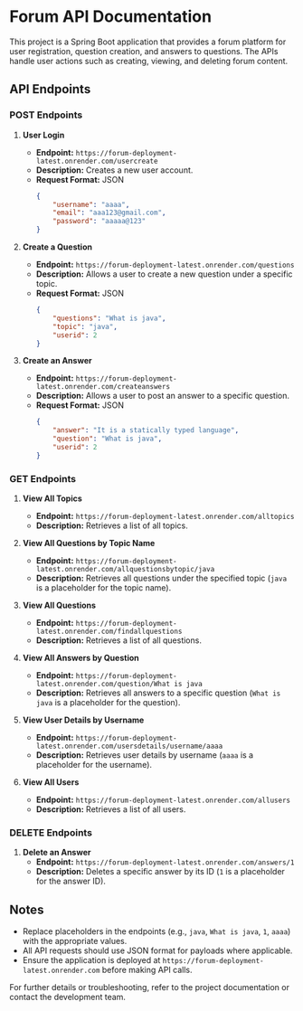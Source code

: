 # Forum API Documentation

This project is a Spring Boot application that provides a forum platform for user registration, question creation, and answers to questions. The APIs handle user actions such as creating, viewing, and deleting forum content.

## API Endpoints

### POST Endpoints

1. **User Login**
   - **Endpoint:** `https://forum-deployment-latest.onrender.com/usercreate`
   - **Description:** Creates a new user account.
   - **Request Format:** JSON
     ```json
     {
         "username": "aaaa",
         "email": "aaa123@gmail.com",
         "password": "aaaaa@123"
     }
     ```

2. **Create a Question**
   - **Endpoint:** `https://forum-deployment-latest.onrender.com/questions`
   - **Description:** Allows a user to create a new question under a specific topic.
   - **Request Format:** JSON
     ```json
     {
         "questions": "What is java",
         "topic": "java",
         "userid": 2
     }
     ```

3. **Create an Answer**
   - **Endpoint:** `https://forum-deployment-latest.onrender.com/createanswers`
   - **Description:** Allows a user to post an answer to a specific question.
   - **Request Format:** JSON
     ```json
     {
         "answer": "It is a statically typed language",
         "question": "What is java",
         "userid": 2
     }
     ```

### GET Endpoints

1. **View All Topics**
   - **Endpoint:** `https://forum-deployment-latest.onrender.com/alltopics`
   - **Description:** Retrieves a list of all topics.

2. **View All Questions by Topic Name**
   - **Endpoint:** `https://forum-deployment-latest.onrender.com/allquestionsbytopic/java`
   - **Description:** Retrieves all questions under the specified topic (`java` is a placeholder for the topic name).

3. **View All Questions**
   - **Endpoint:** `https://forum-deployment-latest.onrender.com/findallquestions`
   - **Description:** Retrieves a list of all questions.

4. **View All Answers by Question**
   - **Endpoint:** `https://forum-deployment-latest.onrender.com/question/What is java`
   - **Description:** Retrieves all answers to a specific question (`What is java` is a placeholder for the question).

5. **View User Details by Username**
   - **Endpoint:** `https://forum-deployment-latest.onrender.com/usersdetails/username/aaaa`
   - **Description:** Retrieves user details by username (`aaaa` is a placeholder for the username).

6. **View All Users**
   - **Endpoint:** `https://forum-deployment-latest.onrender.com/allusers`
   - **Description:** Retrieves a list of all users.

### DELETE Endpoints

1. **Delete an Answer**
   - **Endpoint:** `https://forum-deployment-latest.onrender.com/answers/1`
   - **Description:** Deletes a specific answer by its ID (`1` is a placeholder for the answer ID).

## Notes

- Replace placeholders in the endpoints (e.g., `java`, `What is java`, `1`, `aaaa`) with the appropriate values.
- All API requests should use JSON format for payloads where applicable.
- Ensure the application is deployed at `https://forum-deployment-latest.onrender.com` before making API calls.

For further details or troubleshooting, refer to the project documentation or contact the development team.
